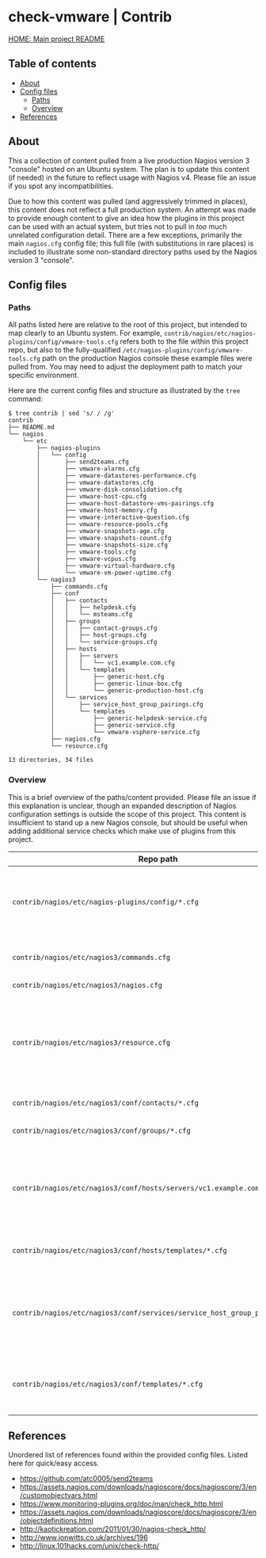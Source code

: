 <!-- omit in toc -->
# check-vmware | Contrib

[HOME: Main project README](../README.md)

<!-- omit in toc -->
## Table of contents

- [About](#about)
- [Config files](#config-files)
  - [Paths](#paths)
  - [Overview](#overview)
- [References](#references)

## About

This a collection of content pulled from a live production Nagios version 3
"console" hosted on an Ubuntu system. The plan is to update this content (if
needed) in the future to reflect usage with Nagios v4. Please file an issue if
you spot any incompatibilities.

Due to how this content was pulled (and aggressively trimmed in places), this
content does not reflect a full production system. An attempt was made to
provide enough content to give an idea how the plugins in this project can be
used with an actual system, but tries not to pull in *too* much unrelated
configuration detail. There are a few exceptions, primarily the main
`nagios.cfg` config file; this full file (with substitutions in rare places)
is included to illustrate some non-standard directory paths used by the Nagios
version 3 "console".

## Config files

### Paths

All paths listed here are relative to the root of this project, but intended
to map clearly to an Ubuntu system. For example,
`contrib/nagios/etc/nagios-plugins/config/vmware-tools.cfg` refers both to the
file within this project repo, but also to the fully-qualified
`/etc/nagios-plugins/config/vmware-tools.cfg` path on the production Nagios
console these example files were pulled from. You may need to adjust the
deployment path to match your specific environment.

Here are the current config files and structure as illustrated by the `tree`
command:

```ShellSession
$ tree contrib | sed 's/ / /g'
contrib
├── README.md
└── nagios
    └── etc
        ├── nagios-plugins
        │   └── config
        │       ├── send2teams.cfg
        │       ├── vmware-alarms.cfg
        │       ├── vmware-datastores-performance.cfg
        │       ├── vmware-datastores.cfg
        │       ├── vmware-disk-consolidation.cfg
        │       ├── vmware-host-cpu.cfg
        │       ├── vmware-host-datastore-vms-pairings.cfg
        │       ├── vmware-host-memory.cfg
        │       ├── vmware-interactive-question.cfg
        │       ├── vmware-resource-pools.cfg
        │       ├── vmware-snapshots-age.cfg
        │       ├── vmware-snapshots-count.cfg
        │       ├── vmware-snapshots-size.cfg
        │       ├── vmware-tools.cfg
        │       ├── vmware-vcpus.cfg
        │       ├── vmware-virtual-hardware.cfg
        │       └── vmware-vm-power-uptime.cfg
        └── nagios3
            ├── commands.cfg
            ├── conf
            │   ├── contacts
            │   │   ├── helpdesk.cfg
            │   │   └── msteams.cfg
            │   ├── groups
            │   │   ├── contact-groups.cfg
            │   │   ├── host-groups.cfg
            │   │   └── service-groups.cfg
            │   ├── hosts
            │   │   ├── servers
            │   │   │   └── vc1.example.com.cfg
            │   │   └── templates
            │   │       ├── generic-host.cfg
            │   │       ├── generic-linux-box.cfg
            │   │       └── generic-production-host.cfg
            │   └── services
            │       ├── service_host_group_pairings.cfg
            │       └── templates
            │           ├── generic-helpdesk-service.cfg
            │           ├── generic-service.cfg
            │           └── vmware-vsphere-service.cfg
            ├── nagios.cfg
            └── resource.cfg

13 directories, 34 files
```

### Overview

This is a brief overview of the paths/content provided. Please file an issue
if this explanation is unclear, though an expanded description of Nagios
configuration settings is outside the scope of this project. This content is
insufficient to stand up a new Nagios console, but should be useful when
adding additional service checks which make use of plugins from this project.

| Repo path                                                                  | Purpose                                                                                                                                      |
| -------------------------------------------------------------------------- | -------------------------------------------------------------------------------------------------------------------------------------------- |
| `contrib/nagios/etc/nagios-plugins/config/*.cfg`                           | Supplementary command definition files for Nagios plugins. Commands for plugins in this project are defined here.                            |
|                                                                            |                                                                                                                                              |
| `contrib/nagios/etc/nagios3/commands.cfg`                                  | Primary command definition file for Nagios plugins.                                                                                          |
| `contrib/nagios/etc/nagios3/nagios.cfg`                                    | Primary Nagios configuration file.                                                                                                           |
| `contrib/nagios/etc/nagios3/resource.cfg`                                  | Resource configuration file. This holds `$USERx$` macro definitions referenced in service check and command definitions (e.g., Webhook URL). |
|                                                                            |                                                                                                                                              |
| `contrib/nagios/etc/nagios3/conf/contacts/*.cfg`                           | Contact entry definition files.                                                                                                              |
| `contrib/nagios/etc/nagios3/conf/groups/*.cfg`                             | Contact, Host and Service group definition files.                                                                                            |
| `contrib/nagios/etc/nagios3/conf/hosts/servers/vc1.example.com.cfg`        | Host and Service check definitions for VMware vCenter / vSphere environment. Review alongside plugin command definitions.                    |
| `contrib/nagios/etc/nagios3/conf/hosts/templates/*.cfg`                    | Host templates. Some are used by the VMware vCenter Host definition.                                                                         |
| `contrib/nagios/etc/nagios3/conf/services/service_host_group_pairings.cfg` | Custom shared Service check definitions. This is mostly a placeholder file to satisfy references from other config files.                    |
| `contrib/nagios/etc/nagios3/conf/templates/*.cfg`                          | Service check templates used by the service checks defined in the `vc1.example.com.cfg` file.                                                |

## References

Unordered list of references found within the provided config files. Listed
here for quick/easy access.

- <https://github.com/atc0005/send2teams>
- <https://assets.nagios.com/downloads/nagioscore/docs/nagioscore/3/en/customobjectvars.html>
- <https://www.monitoring-plugins.org/doc/man/check_http.html>
- <https://assets.nagios.com/downloads/nagioscore/docs/nagioscore/3/en/objectdefinitions.html>
- <http://kaotickreation.com/2011/01/30/nagios-check_http/>
- <http://www.jonwitts.co.uk/archives/196>
- <http://linux.101hacks.com/unix/check-http/>
